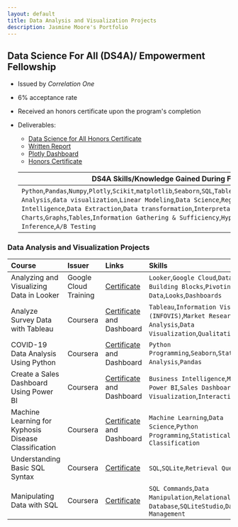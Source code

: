 ```yaml
---
layout: default
title: Data Analysis and Visualization Projects
description: Jasmine Moore's Portfolio
---
```


## Data Science For All (DS4A)/ Empowerment Fellowship
- Issued by _Correlation One_
- 6% acceptance rate
- Received an honors certificate upon the program's completion
- Deliverables:
  - [Data Science for All Honors Certificate](https://www.credential.net/1413bc3f-9fd6-42a6-b06a-0c6f0c48ad10#gs.8x47o7)
  - [Written Report](https://acrobat.adobe.com/link/review?uri=urn:aaid:scds:US:bbc3e7a2-3153-31e0-aa51-414ec5bf3fc1)
  - [Plotly Dashboard](https://chart-studio.plotly.com/~jasmineshanay/39/dashboard/)
  - [Honors Certificate](https://www.credential.net/1413bc3f-9fd6-42a6-b06a-0c6f0c48ad10#gs.8x47o7)

  |DS4A Skills/Knowledge Gained During Fellowship|
  |--|
  |`Python`,`Pandas`,`Numpy`,`Plotly`,`Scikit`,`matplotlib`,`Seaborn`,`SQL`,`Tableau`,`PowerBI`,`Jupyter`,`Docker`,`Data Analysis`,`data visualization`,`Linear Modeling`,`Data Science`,`Regression`,`Statistics`,`Business Intelligence`,`Data Extraction`,`Data transformation`,`Interpretation of Charts`,`Graphs`,`Tables`,`Information Gathering & Sufficiency`,`Hypothesis Testing`,`Statistical Inference`,`A/B Testing`|


### Data Analysis and Visualization Projects

|Course|Issuer|Links|Skills|
|:----|:----|:----|:----|
|Analyzing and Visualizing Data in Looker|Google Cloud Training|[Certificate](https://coursera.org/share/d45931ce03106b870d9694326d193277)|`Looker`,`Google Cloud`,`Data Analysis Building Blocks`,`Pivoting Data`,`Looks`,`Dashboards`|
|Analyze Survey Data with Tableau|Coursera|[Certificate](https://coursera.org/share/fa70ae8a9cc33cd22f69d5854881a7fe) and Dashboard|`Tableau`,`Information Visualization (INFOVIS)`,`Market Research`,`Data Analysis`,`Data Visualization`,`Qualitative Research`|
|COVID-19 Data Analysis Using Python|Coursera|[Certificate](https://coursera.org/share/4a2128b2560eba63648f41aa068fabf1) and Dashboard|`Python Programming`,`Seaborn`,`Statistics`,`Data Analysis`,`Pandas`|
|Create a Sales Dashboard Using Power BI|Coursera|[Certificate](https://coursera.org/share/9db7b2270c90ff51eadb134d89d38315) and Dashboard|`Business Intelligence`,`Microsoft Power BI`,`Sales Dashboard`,`Data Visualization`,`Interactive Maps`|
|Machine Learning for Kyphosis Disease Classification|Coursera|[Certificate](https://coursera.org/share/d17c1545e6fc6b13d0d105600479df85) and Dashboard|`Machine Learning`,`Data Science`,`Python Programming`,`Statistical Classification`|
|Understanding Basic SQL Syntax|Coursera|[Certificate](https://coursera.org/share/524cfc5ad56db01238048debf6cb4be7)|`SQL`,`SQLite`,`Retrieval Queries`|
| Manipulating Data with SQL|Coursera|[Certificate](https://coursera.org/share/404c18a5bc0bdb10a51f3f7755d1e831)|`SQL Commands`,`Data Manipulation`,`Relational Database`,`SQLiteStudio`,`Data Management`|

